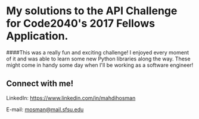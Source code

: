 # My solutions to the API Challenge for Code2040's 2017 Fellows Application.

####This was a really fun and exciting challenge! I enjoyed every moment of it and was able to learn some new Python libraries along the way. These might come in handy some day when I'll be working as a software engineer!

## Connect with me!

LinkedIn: https://www.linkedin.com/in/mahdihosman

E-mail: mosman@mail.sfsu.edu

